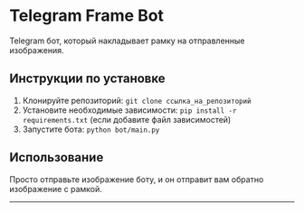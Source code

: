 # Telegram Frame Bot

Telegram бот, который накладывает рамку на отправленные изображения.

## Инструкции по установке

1. Клонируйте репозиторий: `git clone ссылка_на_репозиторий`
2. Установите необходимые зависимости: `pip install -r requirements.txt` (если добавите файл зависимостей)
3. Запустите бота: `python bot/main.py`

## Использование

Просто отправьте изображение боту, и он отправит вам обратно изображение с рамкой.
****